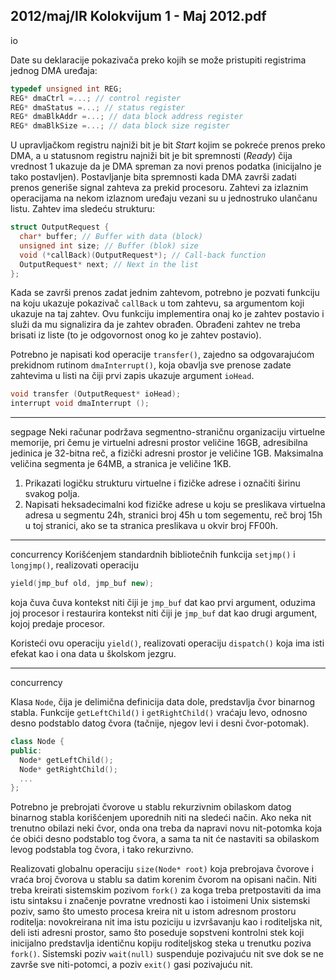 2012/maj/IR Kolokvijum 1 - Maj 2012.pdf
--------------------------------------------------------------------------------
io

Date su deklaracije pokazivača preko kojih se može pristupiti registrima jednog DMA
uređaja:
```cpp
typedef unsigned int REG;
REG* dmaCtrl =...; // control register
REG* dmaStatus =...; // status register
REG* dmaBlkAddr =...; // data block address register
REG* dmaBlkSize =...; // data block size register
```
U upravljačkom registru najniži bit je bit *Start* kojim se pokreće prenos preko DMA, a u
statusnom registru najniži bit je bit spremnosti (*Ready*) čija vrednost 1 ukazuje da je DMA
spreman za novi prenos podatka (inicijalno je tako postavljen). Postavljanje bita spremnosti
kada DMA završi zadati prenos generiše signal zahteva za prekid procesoru.
Zahtevi za izlaznim operacijama na nekom izlaznom uređaju vezani su u jednostruko
ulančanu listu. Zahtev ima sledeću strukturu:
```cpp
struct OutputRequest {
  char* buffer; // Buffer with data (block)
  unsigned int size; // Buffer (blok) size
  void (*callBack)(OutputRequest*); // Call-back function
  OutputRequest* next; // Next in the list
};
```
Kada se završi prenos zadat jednim zahtevom, potrebno je pozvati funkciju na koju ukazuje
pokazivač `callBack` u tom zahtevu, sa argumentom koji ukazuje na taj zahtev. Ovu funkciju
implementira onaj ko je zahtev postavio i služi da mu signalizira da je zahtev obrađen.
Obrađeni zahtev ne treba brisati iz liste (to je odgovornost onog ko je zahtev postavio).

Potrebno je napisati kod operacije `transfer()`, zajedno sa odgovarajućom prekidnom
rutinom `dmaInterrupt()`, koja obavlja sve prenose zadate zahtevima u listi na čiji prvi zapis
ukazuje argument `ioHead`.
```cpp
void transfer (OutputRequest* ioHead);
interrupt void dmaInterrupt ();
```

--------------------------------------------------------------------------------
segpage
Neki računar podržava segmentno-straničnu organizaciju virtuelne memorije, pri čemu je
virtuelni adresni prostor veličine 16GB, adresibilna jedinica je 32-bitna reč, a fizički adresni
prostor je veličine 1GB. Maksimalna veličina segmenta je 64MB, a stranica je veličine 1KB.

1. Prikazati logičku strukturu virtuelne i fizičke adrese i označiti širinu svakog polja.
2. Napisati heksadecimalni kod fizičke adrese u koju se preslikava virtuelna adresa u
segmentu 24h, stranici broj 45h u tom segementu, reč broj 15h u toj stranici, ako se ta stranica
preslikava u okvir broj FF00h.

--------------------------------------------------------------------------------
concurrency
Korišćenjem standardnih bibliotečnih funkcija `setjmp()` i `longjmp()`, realizovati operaciju
```cpp
yield(jmp_buf old, jmp_buf new);
```
koja čuva čuva kontekst niti čiji je `jmp_buf` dat kao prvi argument, oduzima joj procesor i
restaurira kontekst niti čiji je `jmp_buf` dat kao drugi argument, kojoj predaje procesor.

Koristeći ovu operaciju `yield()`, realizovati operaciju `dispatch()` koja ima isti efekat kao i
ona data u školskom jezgru.

--------------------------------------------------------------------------------
concurrency

Klasa `Node`, čija je delimična definicija data dole, predstavlja čvor binarnog stabla. Funkcije
`getLeftChild()` i `getRightChild()` vraćaju levo, odnosno desno podstablo datog čvora
(tačnije, njegov levi i desni čvor-potomak).
```cpp
class Node {
public:
  Node* getLeftChild();
  Node* getRightChild();
  ...
};
```

Potrebno je prebrojati čvorove u stablu rekurzivnim obilaskom datog binarnog stabla
korišćenjem uporednih niti na sledeći način. Ako neka nit trenutno obilazi neki čvor, onda ona
treba da napravi novu nit-potomka koja će obići desno podstablo tog čvora, a sama ta nit će
nastaviti sa obilaskom levog podstabla tog čvora, i tako rekurzivno.

Realizovati globalnu operaciju `size(Node* root)` koja prebrojava čvorove i vraća broj
čvorova u stablu sa datim korenim čvorom na opisani način. Niti treba kreirati sistemskim
pozivom `fork()` za koga treba pretpostaviti da ima istu sintaksu i značenje povratne vrednosti
kao i istoimeni Unix sistemski poziv, samo što umesto procesa kreira nit u istom adresnom
prostoru roditelja: novokreirana nit ima istu poziciju u izvršavanju kao i roditeljska nit, deli
isti adresni prostor, samo što poseduje sopstveni kontrolni stek koji inicijalno predstavlja
identičnu kopiju roditeljskog steka u trenutku poziva `fork()`. Sistemski poziv `wait(null)`
suspenduje pozivajuću nit sve dok se ne završe sve niti-potomci, a poziv `exit()` gasi
pozivajuću nit.
